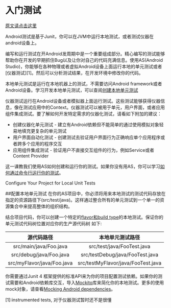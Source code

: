 # 入门测试

[原文请点击这里](http://developer.android.com/intl/zh-cn/training/testing/start/index.html)

Android测试是基于Junit，你可以在JVM中运行本地测试，或者测试仪器在android设备上。


编写和运行测试在开Android发周期中是一个重要组成部分。精心编写的测试能够帮助你在开发的早期抓住Bug以及让你对自己的代码充满信息。使用AS(Android Studio)，你能够在各种物理或者虚拟Android设备上面运行本地的单元测试或者[仪器测试][1]。然后可以分析测试结果，在开发环境中修改你的代码。

本地单元测试是运行在本地机器上的测试，不需要访问Android framework或者Android设备。学习开发本地单元测试，可以查阅[创建本地单元测试](http://developer.android.com/intl/zh-cn/training/testing/unit-testing/local-unit-tests.html)

仪器测试运行在Android设备或者模拟器上面运行测试。这些测试能够获得仪器信息，像在测试应用中的Context。仪器测试可以被用于单元，用户界面，或者应用组件集成测试。要了解如何开发特定需求的仪器化测试，请看如下附加的建议：

* 创建仪器化单元测试 - 建立有Android依赖但不能简单的通过使用模拟对象轻易地填充更复杂的单元测试
* 用户界面自动化测试 - 创建测试去验证用户界面行为正确响应单个应用程序或者跨多个应用的程序交互
* 应用组件集成测试 - 验证用户不直接交互组件的行为，例如Service或者Content Provider

这一课教我们使用AS如何创建和运行你的测试。如果你没有用AS，你可以学习[如何通过命令行运行你的测试](http://developer.android.com/tools/testing/testing_otheride.html)。

Configure Your Project for Local Unit Tests

##配置本地单元测试
在你的AS项目中，你必须将用来本地测试的测试代码存放在指定的资源路径下(src/test/java)。这样通过整合所有的单元测试到一个单一的资源集合中来提高整体的组织结构。

结合项目代码，你可以创建一个特定的[flavor和build type](https://developer.android.com/studio/build/build-variants.html#workBuildVariants)的本地测试。保证你的单元测试代码树位置对应你的生产源代码树
如下:

| 源代码路径 | 本地单元测试路径 |
|:--:|:--:|
| src/main/java/Foo.java | src/test/java/FooTest.java |
| src/debug/java/Foo.java| src/testDebug/java/FooTest.java|
| src/myFlavor/java/Foo.java | src/testMyFlavor/java/FooTest.java |

你需要通过Junit 4 框架提供的标准API来为你的项目配置测试依赖。如果你的测试需要和Android依赖库交互，导入[Mockito](https://github.com/mockito/mockito)库来简化你的本地测试。更多的使用mock对象，请查看[Mocking Android dependencies](https://developer.android.com/training/testing/unit-testing/local-unit-tests.html#mocking-dependencies)。


[1]:instrumented tests, 对于仪器测试暂时还不是很懂















